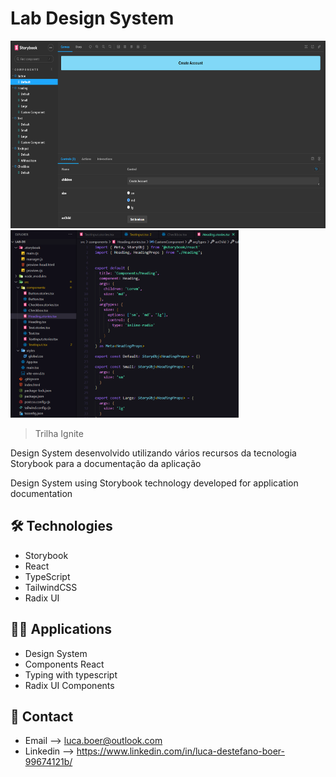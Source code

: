# Lab Design System

<span align="center">
    <img height="300" src="./github/preview1.png">
    <img height="300" src="./github/preview2.png">
</span>
    
</p>

> Trilha Ignite

Design System desenvolvido utilizando vários recursos da tecnologia Storybook para a documentação da aplicação

Design System using Storybook technology developed for application documentation

## 🛠 Technologies

- Storybook
- React
- TypeScript
- TailwindCSS
- Radix UI

## 🧑‍💻 Applications

- Design System
- Components React
- Typing with typescript
- Radix UI Components 

## 💛 Contact

- Email --> luca.boer@outlook.com
- Linkedin --> https://www.linkedin.com/in/luca-destefano-boer-99674121b/
